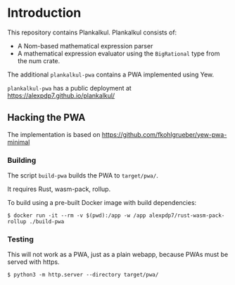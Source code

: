 # Introduction

This repository contains Plankalkul.
Plankalkul consists of:

* A Nom-based mathematical expression parser
* A mathematical expression evaluator using the `BigRational` type from the num crate.

The additional `plankalkul-pwa` contains a PWA implemented using Yew.

`plankalkul-pwa` has a public deployment at https://alexpdp7.github.io/plankalkul/

## Hacking the PWA

The implementation is based on https://github.com/fkohlgrueber/yew-pwa-minimal

### Building

The script `build-pwa` builds the PWA to `target/pwa/`.

It requires Rust, wasm-pack, rollup.

To build using a pre-built Docker image with build dependencies:

```
$ docker run -it --rm -v $(pwd):/app -w /app alexpdp7/rust-wasm-pack-rollup ./build-pwa
```

### Testing

This will not work as a PWA, just as a plain webapp, because PWAs must be served with https.

```
$ python3 -m http.server --directory target/pwa/
```
